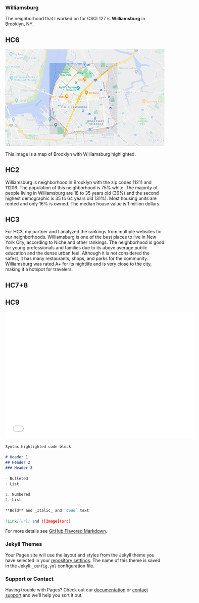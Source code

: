 ### Williamsburg

The neighborhood that I worked on for CSCI 127 is **Williamsburg** in Brooklyn, NY. 


## HC6

![alt text](williamsburg2.png)

This image is a map of Brooklyn with Williamsburg highlighted.  

## HC2
   Williamsburg is neighborhood in Brooklyn with the zip codes 11211 and 11206. The population of this neighborhood is 75% white. The majority of people living in Williamsburg are 18 to 35 years old (36%) and the second highest demographic is 35 to 64 years old (31%). Most housing units are rented and only 16% is owned. The median house value is 1 million dollars.

## HC3
   For HC3, my partner and I analyzed the rankings from multiple websites for our neighborhoods. Williamsburg is one of the best places to live in New York City, according to Niche and other rankings. The neighborhood is good for young professionals and families due to its above average public education and the dense urban feel. Although it is not considered the safest, it has many restaurants, shops, and parks for the community. Williamsburg was rated A+ for its nightlife and is very close to the city, making it a hotspot for travelers.

## HC7+8

## HC9
<dl>
<iframe src="AirbnbWilliamsburg.html" width="600" height="400" frameborder="0" frameborder="0" marginwidth="0" marginheight="0" allowfullscreen></iframe>
</dl>

```markdown
Syntax highlighted code block

# Header 1
## Header 2
### Header 3

- Bulleted
- List

1. Numbered
2. List

**Bold** and _Italic_ and `Code` text

[Link](url) and ![Image](src)
```

For more details see [GitHub Flavored Markdown](https://guides.github.com/features/mastering-markdown/).

### Jekyll Themes

Your Pages site will use the layout and styles from the Jekyll theme you have selected in your [repository settings](https://github.com/jmzion/HC8/settings). The name of this theme is saved in the Jekyll `_config.yml` configuration file.

### Support or Contact

Having trouble with Pages? Check out our [documentation](https://docs.github.com/categories/github-pages-basics/) or [contact support](https://github.com/contact) and we’ll help you sort it out.

